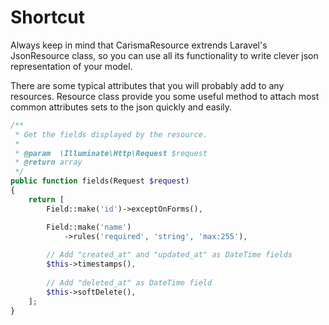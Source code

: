 # Shortcut

Always keep in mind that CarismaResource extrends Laravel's JsonResource class, so you can use all its functionality to write clever json representation of your model.

There are some typical attributes that you will probably add to any resources. Resource class provide you some useful method to attach most common attributes sets to the json quickly and easily.

```php
/**
 * Get the fields displayed by the resource.
 *
 * @param  \Illuminate\Http\Request $request
 * @return array
 */
public function fields(Request $request)
{
    return [
        Field::make('id')->exceptOnForms(),

        Field::make('name')
        	->rules('required', 'string', 'max:255'),
        
        // Add "created_at" and "updated_at" as DateTime fields
        $this->timestamps(),
        
        // Add "deleted_at" as DateTime field
        $this->softDelete(),
    ];
}
```

